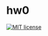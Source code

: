 # hw0

[![MIT license](https://img.shields.io/badge/license-MIT-blue.svg)](https://github.com/Walingar/fp-homework/blob/master/hw0/LICENSE)
